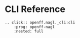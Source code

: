 # CLI Reference

```{eval-rst}
.. click:: openff.nagl._cli:cli
    :prog: openff-nagl
    :nested: full
```